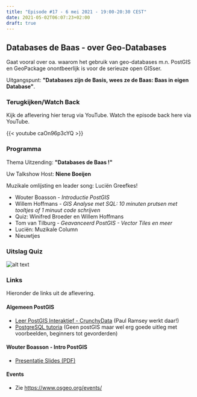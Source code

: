 ```yaml
---
title: "Episode #17 - 6 mei 2021 - 19:00-20:30 CEST"
date: 2021-05-02T06:07:23+02:00
draft: true
---
```


## Databases de Baas - over Geo-Databases 

Gaat vooral over oa. waarom het gebruik van geo-databases m.n. PostGIS 
en GeoPackage onontbeerlijk is voor de serieuze open GISser.

Uitgangspunt: **"Databases zijn de Basis, wees ze de Baas: Baas in eigen Database"**.

### Terugkijken/Watch Back

Kijk de aflevering hier terug via YouTube. Watch the episode back here via YouTube.

{{< youtube caOn96p3cYQ >}}

### Programma

Thema Uitzending: __"Databases de Baas !"__ 

Uw Talkshow Host: __Niene Boeijen__

Muzikale omlijsting en leader song: Luciën Greefkes! 

* Wouter Boasson - _Introductie PostGIS_
* Willem Hoffmans - _GIS Analyse met SQL: 10 minuten prutsen met tooltjes of 1 minuut code schrijven_
* Quiz: Winifred Broeder en Willem Hoffmans
* Tom van Tilburg - _Geavanceerd PostGIS - Vector Tiles en meer_
* Luciën: Muzikale Column
* Nieuwtjes

### Uitslag Quiz

![alt text](/images/episode-0017/uitslag-quiz.png "Uitslag van De Grote Geo Quiz")

### Links

Hieronder de links uit de aflevering.

#### Algemeen PostGIS

* [Leer PostGIS Interaktief - CrunchyData](https://learn.crunchydata.com/postgis) (Paul Ramsey werkt daar!)
* [PostgreSQL tutoria](https://www.postgresqltutorial.com) (Geen postGIS maar wel erg goede uitleg met voorbeelden, beginners tot gevorderden)

#### Wouter Boasson - Intro PostGIS

* [Presentatie Slides (PDF)](/slides/episode-0017/wouterb-postgis-intro.pdf)

#### Events

* Zie https://www.osgeo.org/events/
